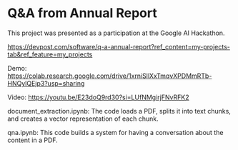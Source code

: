# Q&A from Annual Report

This project was presented as a participation at the Google AI Hackathon.

https://devpost.com/software/q-a-annual-report?ref_content=my-projects-tab&ref_feature=my_projects

Demo: https://colab.research.google.com/drive/1xrniSllXxTmqvXPDMmRTb-HNQylQEjp3?usp=sharing

Video: https://youtu.be/E23doQ9rd30?si=LUfNMgirjFNvRFK2


document_extraction.ipynb: The code loads a PDF, splits it into text chunks, and creates a vector representation of each chunk. 

qna.ipynb: This code builds a system for having a conversation about the content in a PDF. 
